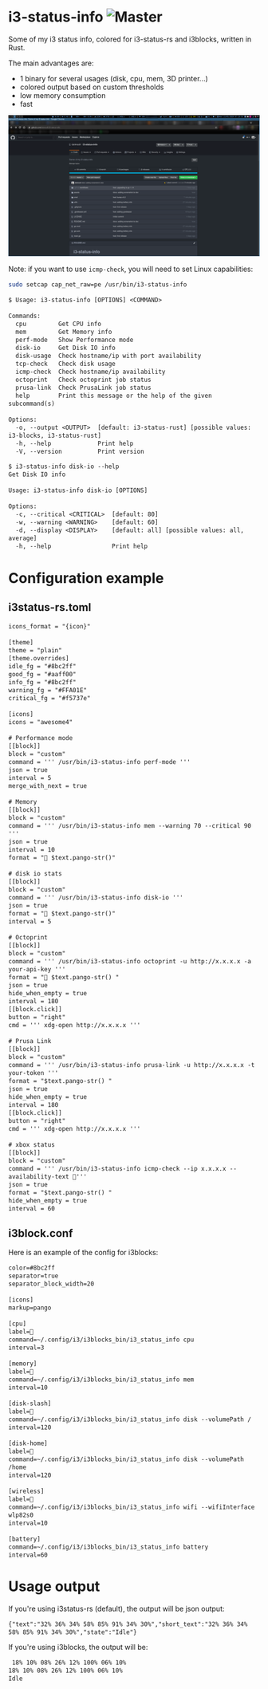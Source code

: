 # i3-status-info ![Master](https://github.com/deimosfr/i3-status-info/workflows/Push/badge.svg)

Some of my i3 status info, colored for i3-status-rs and i3blocks, written in Rust.

The main advantages are:
* 1 binary for several usages (disk, cpu, mem, 3D printer...)
* colored output based on custom thresholds
* low memory consumption
* fast

![screenshot](assets/i3-status-info.png)

Note: if you want to use `icmp-check`, you will need to set Linux capabilities:
```bash
sudo setcap cap_net_raw=pe /usr/bin/i3-status-info
```

```
$ Usage: i3-status-info [OPTIONS] <COMMAND>

Commands:
  cpu         Get CPU info
  mem         Get Memory info
  perf-mode   Show Performance mode
  disk-io     Get Disk IO info
  disk-usage  Check hostname/ip with port availability
  tcp-check   Check disk usage
  icmp-check  Check hostname/ip availability
  octoprint   Check octoprint job status
  prusa-link  Check PrusaLink job status
  help        Print this message or the help of the given subcommand(s)

Options:
  -o, --output <OUTPUT>  [default: i3-status-rust] [possible values: i3-blocks, i3-status-rust]
  -h, --help             Print help
  -V, --version          Print version
```

```
$ i3-status-info disk-io --help
Get Disk IO info

Usage: i3-status-info disk-io [OPTIONS]

Options:
  -c, --critical <CRITICAL>  [default: 80]
  -w, --warning <WARNING>    [default: 60]
  -d, --display <DISPLAY>    [default: all] [possible values: all, average]
  -h, --help                 Print help
```

# Configuration example

## i3status-rs.toml

```
icons_format = "{icon}"

[theme]
theme = "plain"
[theme.overrides]
idle_fg = "#8bc2ff"
good_fg = "#aaff00"
info_fg = "#8bc2ff"
warning_fg = "#FFA01E"
critical_fg = "#f5737e"

[icons]
icons = "awesome4"

# Performance mode
[[block]]
block = "custom"
command = ''' /usr/bin/i3-status-info perf-mode '''
json = true
interval = 5
merge_with_next = true

# Memory
[[block]]
block = "custom"
command = ''' /usr/bin/i3-status-info mem --warning 70 --critical 90 '''
json = true
interval = 10
format = "󰍛 $text.pango-str()"

# disk io stats
[[block]]
block = "custom"
command = ''' /usr/bin/i3-status-info disk-io '''
json = true
format = " $text.pango-str()"
interval = 5

# Octoprint
[[block]]
block = "custom"
command = ''' /usr/bin/i3-status-info octoprint -u http://x.x.x.x -a your-api-key '''
format = "󰹜 $text.pango-str() "
json = true
hide_when_empty = true
interval = 180
[[block.click]]
button = "right"
cmd = ''' xdg-open http://x.x.x.x '''

# Prusa Link
[[block]]
block = "custom"
command = ''' /usr/bin/i3-status-info prusa-link -u http://x.x.x.x -t your-token '''
format = "$text.pango-str() "
json = true
hide_when_empty = true
interval = 180
[[block.click]]
button = "right"
cmd = ''' xdg-open http://x.x.x.x '''

# xbox status
[[block]]
block = "custom"
command = ''' /usr/bin/i3-status-info icmp-check --ip x.x.x.x --availability-text '''
json = true
format = "$text.pango-str() "
hide_when_empty = true
interval = 60
```


## i3block.conf

Here is an example of the config for i3blocks:

```
color=#8bc2ff
separator=true
separator_block_width=20

[icons]
markup=pango

[cpu]
label=
command=~/.config/i3/i3blocks_bin/i3_status_info cpu
interval=3

[memory]
label=
command=~/.config/i3/i3blocks_bin/i3_status_info mem
interval=10

[disk-slash]
label=
command=~/.config/i3/i3blocks_bin/i3_status_info disk --volumePath /
interval=120

[disk-home]
label=
command=~/.config/i3/i3blocks_bin/i3_status_info disk --volumePath /home
interval=120

[wireless]
label=
command=~/.config/i3/i3blocks_bin/i3_status_info wifi --wifiInterface wlp82s0
interval=10

[battery]
command=~/.config/i3/i3blocks_bin/i3_status_info battery
interval=60
```

# Usage output

If you're using i3status-rs (default), the output will be json output:
```
{"text":"32% 36% 34% 58% 85% 91% 34% 30%","short_text":"32% 36% 34% 58% 85% 91% 34% 30%","state":"Idle"}
```

If you're using i3blocks, the output will be:
```
 18% 10% 08% 26% 12% 100% 06% 10%
18% 10% 08% 26% 12% 100% 06% 10%
Idle
```